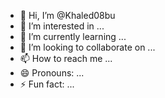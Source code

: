 - 👋 Hi, I’m @Khaled08bu
- 👀 I’m interested in ...
- 🌱 I’m currently learning ...
- 💞️ I’m looking to collaborate on ...
- 📫 How to reach me ...
- 😄 Pronouns: ...
- ⚡ Fun fact: ...

<!---
Khaled08bu/Khaled08bu is a ✨ special ✨ repository because its `README.md` (this file) appears on your GitHub profile.
You can click the Preview link to take a look at your changes.
--->
